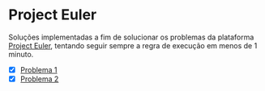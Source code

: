 # Project Euler

Soluções implementadas a fim de solucionar os problemas da plataforma [Project Euler](https://projecteuler.net/), tentando seguir sempre a regra de execução em menos de 1 minuto.

- [x] [Problema 1](https://github.com/hrszanini/project-euler/blob/main/1.c)
- [x] [Problema 2](https://github.com/hrszanini/project-euler/blob/main/2.c)
